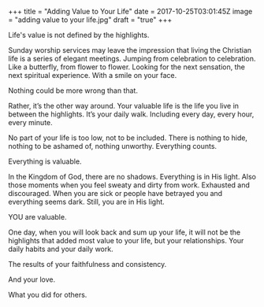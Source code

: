 +++
title = "Adding Value to Your Life"
date = 2017-10-25T03:01:45Z
image = "adding value to your life.jpg"
draft = "true"
+++

Life's value is not defined by the highlights.

Sunday worship services may leave the impression that living the Christian life is a series of elegant meetings. Jumping from celebration to celebration. Like a butterfly, from flower to flower. Looking for the next sensation, the next spiritual experience. With a smile on your face.

Nothing could be more wrong than that.

Rather, it’s the other way around. Your valuable life is the life you live in between the highlights. It’s your daily walk. Including every day, every hour, every minute.

No part of your life is too low, not to be included. There is nothing to hide, nothing to be ashamed of, nothing unworthy. Everything counts.

Everything is valuable.

In the Kingdom of God, there are no shadows. Everything is in His light. Also those moments when you feel sweaty and dirty from work. Exhausted and discouraged. When you are sick or people have betrayed you and everything seems dark. Still, you are in His light.

YOU are valuable.

One day, when you will look back and sum up your life, it will not be the highlights that added most value to your life, but your relationships. Your daily habits and your daily work. 

The results of your faithfulness and consistency. 

And your love.

What you did for others.
